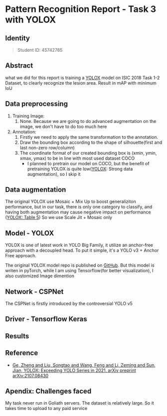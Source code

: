 # Pattern Recognition Report - Task 3 with YOLOX

## Identity

> Student ID: 45742785

## Abstract

what we did for this report is training a [YOLOX][yolox2021] model on ISIC 2018 Task 1-2 Dataset, to clearly recognize the lesion area.
Result in mAP with minimum IoU

## Data preprocessing

1. Training Image: 
   1. None. Because we are going to do advanced augmentation on the image, we don't have to do too much here
2. Annotation:
   1. Firstly we need to apply the same transformation to the annotation.
   2. Draw the bounding box according to the shape of silhouette(first and last non-zero row/column)
   3. The coordinate format of our created bounding box is (xmin, ymin, xmax, ymax) to be in line with most used dataset COCO
      - I planned to pretrain our model on COCO, but the benefit of pretraining YOLOX is quite low([YOLOX][yolox2021]: Strong data augmentation), so I skip it

## Data augmentation

The original YOLOX use Mosaic + Mix Up to boost generaliziton performance, but in our task, there is only one category to classify, and having both augmentation may cause negative impact on performance ([YOLOX: Table 5][yolox2021])
So we use Scale Jit + Mosaic only

## Model - YOLOX

YOLOX is one of latest work in YOLO Big Family, it utilize an anchor-free approach with a decoupled head. To put it simple, it's a YOLO v3 + Anchor Free approach.

The original YOLOX model repo is published on [GitHub](https://github.com/Megvii-BaseDetection/YOLOX).
But this model is writen in pyTorch, while I am using Tensorflow(for better visualization), I also customized Image dimention

## Network - CSPNet

The CSPNet is firstly introduced by the controversial YOLO v5

## Driver - Tensorflow Keras

## Results

## Reference

- [Ge, Zheng and Liu, Songtao and Wang, Feng and Li, Zeming and Sun, Jian, YOLOX: Exceeding YOLO Series in 2021. arXiv preprint arXiv:2107.08430][yolox2021]

[yolox2021]: https://arxiv.org/pdf/2107.08430.pdf "Ge, Zheng and Liu, Songtao and Wang, Feng and Li, Zeming and Sun, Jian, YOLOX: Exceeding YOLO Series in 2021. arXiv preprint arXiv:2107.08430"

## Apendix: Challenges faced

My task never run in Goliath servers.
The dataset is relatively large. So it takes time to upload to any paid service

